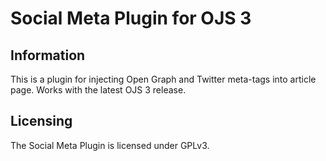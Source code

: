 # Social Meta Plugin for OJS 3
## Information
This is a plugin for injecting Open Graph and Twitter meta-tags into article page. Works with the latest OJS 3 release. 
## Licensing
The Social Meta Plugin is licensed under GPLv3. 